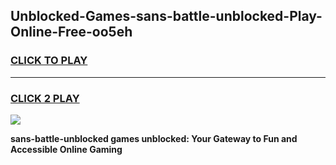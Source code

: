 
## Unblocked-Games-sans-battle-unblocked-Play-Online-Free-oo5eh
<h3>
<a href="https://premium76.site?title=sans-battle-unblocked&ref=26A">CLICK TO PLAY</a></h3>
<hr>

<h3>
<a href="https://premium76.site?title=sans-battle-unblocked&ref=26A">CLICK 2 PLAY</a>
  
</h3>

<a href="https://premium76.site?title=sans-battle-unblocked&ref=26A"><img src="https://clearcache.store/games.png"></a>


**sans-battle-unblocked games unblocked: Your Gateway to Fun and Accessible Online Gaming**
